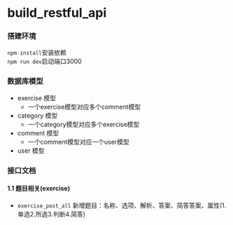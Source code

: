 # build_restful_api
### 搭建环境
```npm install```安装依赖<br />
```npm run dev```启动端口3000
### 数据库模型
* exercise 模型
  * 一个exercise模型对应多个comment模型
* category 模型 
  * 一个category模型对应多个exercise模型
* comment 模型
  * 一个comment模型对应一个user模型
* user 模型
### 接口文档
#### 1.1 题目相关(exercise)
* `exercise_post_all` 新增题目：名称、选项、解析、答案、简答答案、属性(1.单选2.所选3.判断4.简答)
